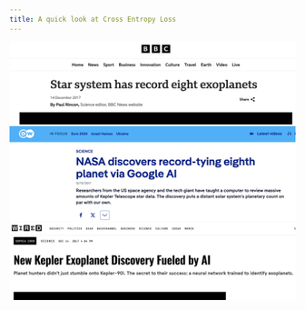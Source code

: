 ```yaml
---
title: A quick look at Cross Entropy Loss
---
```


<div class="grid grid-cols-1 justify-center justify-items-center self-center mt-50 font-italic">

<img src="/images/bbc.png" class="max-h-50 absolute top-10 left-30 -rotate-2 z-1 shadow-xl"/>
<img src="/images/dw.png" class="max-h-50 absolute top-40 left-43 rotate-1 z-2 shadow-xl"/>
<img src="/images/wired.png" class="max-h-50 absolute top-75 left-34  z-3 shadow-xl"/>

</div>




<style>
  a {
    border-style: none !important;
  }

  a:hover {
    border-style: none !important;
  }

  .list li{
    margin-bottom: 1.8rem !important;
  }
</style>

<!--
**NEXT**: We finally want to look at the results!!
-->

